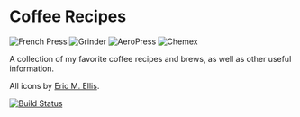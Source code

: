 # Coffee Recipes

![French Press](https://cdn.rawgit.com/andmos/Coffee/master/img/FrenchPress.svg)
![Grinder](https://cdn.rawgit.com/andmos/Coffee/master/img/Grinder.svg)
![AeroPress](https://cdn.rawgit.com/andmos/Coffee/master/img/AeroPress.svg)
![Chemex](https://cdn.rawgit.com/andmos/Coffee/master/img/Chemex.svg)

A collection of my favorite coffee recipes and brews, as well as other useful information.

All icons by [Eric M. Ellis](http://thenounproject.com/ericellis/).

[![Build Status](https://travis-ci.org/andmos/Coffee.svg?branch=master)](https://travis-ci.org/andmos/Coffee)